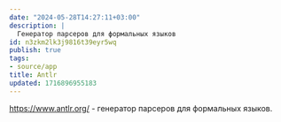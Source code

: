 ```yaml
---
date: "2024-05-28T14:27:11+03:00"
description: |
  Генератор парсеров для формальных языков
id: n3zkm2lk3j9816t39eyr5wq
publish: true
tags:
- source/app
title: Antlr
updated: 1716896955183
---
```


<https://www.antlr.org/> - генератор парсеров для формальных языков.

